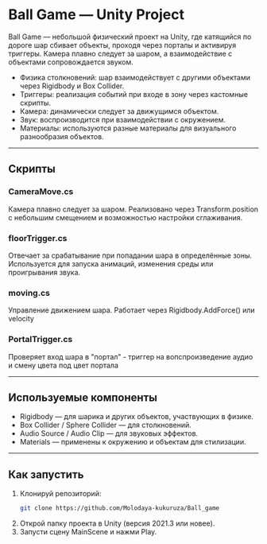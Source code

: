 # Ball Game — Unity Project

Ball Game — небольшой физический проект на Unity, где катящийся по дороге шар сбивает объекты, проходя через порталы и активируя триггеры. Камера плавно следует за шаром, а взаимодействие с объектами сопровождается звуком.


- Физика столкновений: шар взаимодействует с другими объектами через Rigidbody и Box Collider.
- Триггеры: реализация событий при входе в зону через кастомные скрипты.
- Камера: динамически следует за движущимся объектом.
- Звук: воспроизводится при взаимодействии с окружением.
- Материалы: используются разные материалы для визуального разнообразия объектов.

---

## Скрипты

### CameraMove.cs
Камера плавно следует за шаром. Реализовано через Transform.position с небольшим смещением и возможностью настройки сглаживания.

### floorTrigger.cs
Отвечает за срабатывание при попадании шара в определённые зоны. Используется для запуска анимаций, изменения среды или проигрывания звука.

### moving.cs
Управление движением шара. Работает через Rigidbody.AddForce() или velocity 

### PortalTrigger.cs
Проверяет вход шара в "портал" - триггер на вопспроизведение аудио и смену цвета под цвет портала

---

## Используемые компоненты

- Rigidbody — для шарика и других объектов, участвующих в физике.
- Box Collider / Sphere Collider — для столкновений.
- Audio Source / Audio Clip — для звуковых эффектов.
- Materials — применены к окружению и объектам для стилизации.

---

## Как запустить

1. Клонируй репозиторий:
   ```bash
   git clone https://github.com/Molodaya-kukuruza/Ball_game
2. Открой папку проекта в Unity (версия 2021.3 или новее).
3. Запусти сцену MainScene и нажми Play.
